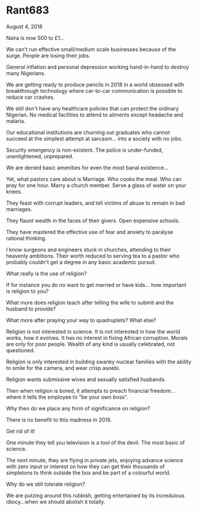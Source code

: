 # Rant683


August 4, 2016

Naira is now 500 to £1...

We can't run effective small/medium scale businesses because of the surge. People are losing their jobs.

General inflation and personal depression working hand-in-hand to destroy many Nigerians. 

We are getting ready to produce pencils in 2018 in a world obsessed with breakthrough technology where car-to-car communication is possible to reduce car crashes. 

We still don't have any healthcare policies that can protect the ordinary Nigerian. No medical facilities to attend to ailments except headache and malaria.

Our educational institutions are churning out graduates who cannot succeed at the simplest attempt at sarcasm... into a society with no jobs.

Security emergency is non-existent. The police is under-funded, unenlightened, unprepared.

We are denied basic amenities for even the most banal existence...

Yet, what pastors care about is Marriage. Who cooks the meal. Who can pray for one hour. Marry a church member. Serve a glass of water on your knees. 

They feast with corrupt leaders, and tell victims of abuse to remain in bad marriages.

They flaunt wealth in the faces of their givers. Open expensive schools. 

They have mastered the effective use of fear and anxiety to paralyse rational thinking. 

I know surgeons and engineers stuck in churches, attending to their heavenly ambitions. Their worth reduced to serving tea to a pastor who probably couldn't get a degree in any basic academic pursuit. 

What really is the use of religion? 

If for instance you do no want to get married or have kids... how important is religion to you?

What more does religion teach after telling the wife to submit and the husband to provide?

What more after praying your way to quadruplets? What else?

Religion is not interested in science. It is not interested in how the world works, how it evolves. It has no interest in fixing African corruption. Morals are only for poor people. Wealth of any kind is usually celebrated, not questioned. 

Religion is only interested in building swanky nuclear families with the ability to smile for the camera, and wear crisp asoebi. 

Religion wants submissive wives and sexually satisfied husbands. 

Then when religion is bored, it attempts to preach financial freedom... where it tells the employee to "be your own boss".

Why then do we place any form of significance on religion?

There is no benefit to this madness in 2016.

Get rid of it!

One minute they tell you television is a tool of the devil. The most basic of science. 

The next minute, they are flying in private jets, enjoying advance science with zero input or interest on how they can get their thousands of simpletons to think outside the box and be part of a colourful world.

Why do we still tolerate religion?

We are putzing around this rubbish, getting entertained by its incredulous idiocy...when we should abolish it totally.